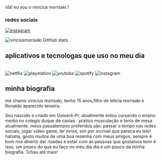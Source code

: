 olá! eu sou o vinicius morisaki !

### redes sociais
[![instagram](https://img.shields.io/badge/Instagram-E4405F?style=for-the-badge&logo=instagram&logoColor=white)](https://instagram.com/viniciusmorisaki/) 

![vinciusmorisaki GitHub stats](https://github-readme-stats.vercel.app/api?username=vinciusmorisaki&show_icons=true&theme=dracula)
## aplicativos e tecnologas que uso no meu dia

<div style="display: inline_block"><br/>
<img align="center" alt="netflix" src="https://img.shields.io/badge/Netflix-E50914?style=for-the-badge&logo=netflix&logoColor=white" />
<img align="center" alt="playstation" src="https://img.shields.io/badge/PlayStation-003791?style=for-the-badge&logo=playstation&logoColor=white" />
<img align="center" alt="youtube" src="https://img.shields.io/badge/YouTube-FF0000?style=for-the-badge&logo=youtube&logoColor=white" />
<img align="center" alt="spotify" src="https://img.shields.io/badge/Spotify-1ED760?&style=for-the-badge&logo=spotify&logoColor=white" />
<img align="center" alt="instagram" src="https://img.shields.io/badge/Instagram-E4405F?style=for-the-badge&logo=instagram&logoColor=white" />

## minha biografia

me chamo vinicius morisaki, tenho 15 anos,filho de leticia morisaki e Ronaldo aparecido teixeira.

Sou nascido e  criado em Goioerê-Pr, atualmente estou cursando o ensino medio no colegio duque  de caxias . pratico musculação e tenis de mesa  atualmente.
meus passatempos preferidos são: passar o tempo nas redes sociais, jogar video game, ler livros, sim por incrivel que pareca eu leio! hahaha, gosto muitos de uma boa resenha com meus amigos, sempre é bom nos divertir dar risadas e estar com as pessoas que gostamos
bom é isso, um pouco do que eu faço no meu dia dia e um pouco da minha biografia. Tchau até mais!
